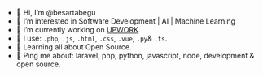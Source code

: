 - 👋 Hi, I’m @besartabegu
- 👀 I’m interested in Software Development | AI | Machine Learning
- 🔭 I’m currently working on [UPWORK](https://upwork.com).
- 🌱 I use: `.php`, `.js`, `.html`, `.css`, `.vue`, `.py`& `.ts`.
- 👯 Learning all about Open Source.
- 💬 Ping me about: laravel, php, python, javascript, node, development & open source.


<!---
besartabegu/besartabegu is a ✨ special ✨ repository because its `README.md` (this file) appears on your GitHub profile.
You can click the Preview link to take a look at your changes.
--->
